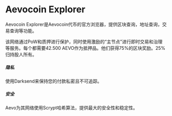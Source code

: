 # Aevocoin Explorer

Aevocoin Explorer是Aevocoin代币的官方浏览器，提供区块查询，地址查询，交易查询等功能。

该网络通过PoW和质押进行保护，同时使用激励的“主节点”进行即时交易和治理等服务。每个都需要42.500 AEVO作为抵押品。他们获得75%的区块奖励。25%归持股人所有。

##### 隐私

使用Darksend来保持您的付款私密且不可追踪。

##### 安全

Aevo为其网络使用Scrypt哈希算法，提供最大的安全性和稳定性。
